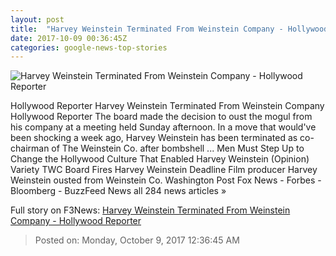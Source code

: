 ```yaml
---
layout: post
title:  "Harvey Weinstein Terminated From Weinstein Company - Hollywood Reporter"
date: 2017-10-09 00:36:45Z
categories: google-news-top-stories
---
```


![Harvey Weinstein Terminated From Weinstein Company - Hollywood Reporter](http://cdn2.thr.com/sites/default/files/2017/10/harvey_weinstein_5_-_h_-_2017.jpg)

Hollywood Reporter Harvey Weinstein Terminated From Weinstein Company Hollywood Reporter The board made the decision to oust the mogul from his company at a meeting held Sunday afternoon. In a move that would've been shocking a week ago, Harvey Weinstein has been terminated as co-chairman of The Weinstein Co. after bombshell ... Men Must Step Up to Change the Hollywood Culture That Enabled Harvey Weinstein (Opinion) Variety TWC Board Fires Harvey Weinstein Deadline Film producer Harvey Weinstein ousted from Weinstein Co. Washington Post Fox News - Forbes - Bloomberg - BuzzFeed News all 284 news articles »


Full story on F3News: [Harvey Weinstein Terminated From Weinstein Company - Hollywood Reporter](http://www.f3nws.com/n/kf4EDE)

> Posted on: Monday, October 9, 2017 12:36:45 AM
